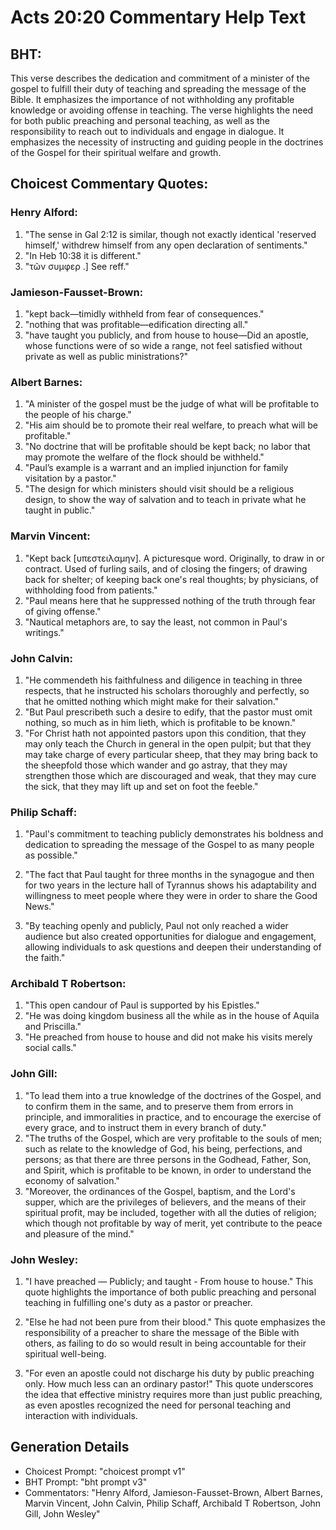 # Acts 20:20 Commentary Help Text

## BHT:
This verse describes the dedication and commitment of a minister of the gospel to fulfill their duty of teaching and spreading the message of the Bible. It emphasizes the importance of not withholding any profitable knowledge or avoiding offense in teaching. The verse highlights the need for both public preaching and personal teaching, as well as the responsibility to reach out to individuals and engage in dialogue. It emphasizes the necessity of instructing and guiding people in the doctrines of the Gospel for their spiritual welfare and growth.

## Choicest Commentary Quotes:
### Henry Alford:
1. "The sense in Gal 2:12 is similar, though not exactly identical 'reserved himself,' withdrew himself from any open declaration of sentiments."
2. "In Heb 10:38 it is different."
3. "τῶν συμφερ .] See reff."

### Jamieson-Fausset-Brown:
1. "kept back—timidly withheld from fear of consequences."
2. "nothing that was profitable—edification directing all."
3. "have taught you publicly, and from house to house—Did an apostle, whose functions were of so wide a range, not feel satisfied without private as well as public ministrations?"

### Albert Barnes:
1. "A minister of the gospel must be the judge of what will be profitable to the people of his charge."
2. "His aim should be to promote their real welfare, to preach what will be profitable."
3. "No doctrine that will be profitable should be kept back; no labor that may promote the welfare of the flock should be withheld."
4. "Paul’s example is a warrant and an implied injunction for family visitation by a pastor."
5. "The design for which ministers should visit should be a religious design, to show the way of salvation and to teach in private what he taught in public."

### Marvin Vincent:
1. "Kept back [υπεστειλαμην]. A picturesque word. Originally, to draw in or contract. Used of furling sails, and of closing the fingers; of drawing back for shelter; of keeping back one's real thoughts; by physicians, of withholding food from patients."
2. "Paul means here that he suppressed nothing of the truth through fear of giving offense."
3. "Nautical metaphors are, to say the least, not common in Paul's writings."

### John Calvin:
1. "He commendeth his faithfulness and diligence in teaching in three respects, that he instructed his scholars thoroughly and perfectly, so that he omitted nothing which might make for their salvation."
2. "But Paul prescribeth such a desire to edify, that the pastor must omit nothing, so much as in him lieth, which is profitable to be known."
3. "For Christ hath not appointed pastors upon this condition, that they may only teach the Church in general in the open pulpit; but that they may take charge of every particular sheep, that they may bring back to the sheepfold those which wander and go astray, that they may strengthen those which are discouraged and weak, that they may cure the sick, that they may lift up and set on foot the feeble."

### Philip Schaff:
1. "Paul's commitment to teaching publicly demonstrates his boldness and dedication to spreading the message of the Gospel to as many people as possible." 

2. "The fact that Paul taught for three months in the synagogue and then for two years in the lecture hall of Tyrannus shows his adaptability and willingness to meet people where they were in order to share the Good News."

3. "By teaching openly and publicly, Paul not only reached a wider audience but also created opportunities for dialogue and engagement, allowing individuals to ask questions and deepen their understanding of the faith."

### Archibald T Robertson:
1. "This open candour of Paul is supported by his Epistles." 
2. "He was doing kingdom business all the while as in the house of Aquila and Priscilla." 
3. "He preached from house to house and did not make his visits merely social calls."

### John Gill:
1. "To lead them into a true knowledge of the doctrines of the Gospel, and to confirm them in the same, and to preserve them from errors in principle, and immoralities in practice, and to encourage the exercise of every grace, and to instruct them in every branch of duty."
2. "The truths of the Gospel, which are very profitable to the souls of men; such as relate to the knowledge of God, his being, perfections, and persons; as that there are three persons in the Godhead, Father, Son, and Spirit, which is profitable to be known, in order to understand the economy of salvation."
3. "Moreover, the ordinances of the Gospel, baptism, and the Lord's supper, which are the privileges of believers, and the means of their spiritual profit, may be included, together with all the duties of religion; which though not profitable by way of merit, yet contribute to the peace and pleasure of the mind."

### John Wesley:
1. "I have preached — Publicly; and taught - From house to house." This quote highlights the importance of both public preaching and personal teaching in fulfilling one's duty as a pastor or preacher.

2. "Else he had not been pure from their blood." This quote emphasizes the responsibility of a preacher to share the message of the Bible with others, as failing to do so would result in being accountable for their spiritual well-being.

3. "For even an apostle could not discharge his duty by public preaching only. How much less can an ordinary pastor!" This quote underscores the idea that effective ministry requires more than just public preaching, as even apostles recognized the need for personal teaching and interaction with individuals.


## Generation Details
- Choicest Prompt: "choicest prompt v1"
- BHT Prompt: "bht prompt v3"
- Commentators: "Henry Alford, Jamieson-Fausset-Brown, Albert Barnes, Marvin Vincent, John Calvin, Philip Schaff, Archibald T Robertson, John Gill, John Wesley"
